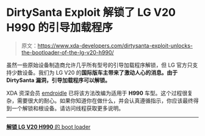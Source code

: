 # DirtySanta Exploit 解锁了 LG V20 H990 的引导加载程序

> 原文：<https://www.xda-developers.com/dirtysanta-exploit-unlocks-the-bootloader-of-the-lg-v20-h990/>

虽然一些原始设备制造商允许几乎所有型号的引导加载程序解锁，但 LG 官方只支持少数设备。我们为 LG V20 的**国际版车主带来了激动人心的消息。由于 DirtySanta 漏洞，引导加载程序可以解锁。**

XDA 资深会员 [emdroidle](https://forum.xda-developers.com/member.php?u=6984210) 已将该方法改编为适用于 **H990** 车型。这个过程很复杂，需要很大的耐心。如果你知道你在做什么，并会认真遵循指示，你应该最终得到一个解锁和根设备。请访问线程获取更多说明。

* * *

[**解锁 LG V20 H990** 的 boot loader](https://forum.xda-developers.com/v20/development/dirtysanta-h990-t3624296)